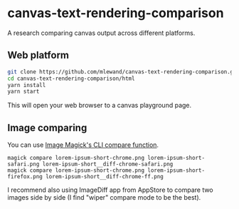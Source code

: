 # canvas-text-rendering-comparison

A research comparing canvas output across different platforms.

## Web platform

```sh
git clone https://github.com/mlewand/canvas-text-rendering-comparison.git
cd canvas-text-rendering-comparison/html
yarn install
yarn start
```

This will open your web browser to a canvas playground page.

## Image comparing

You can use [Image Magick's CLI compare function](https://imagemagick.org/script/compare.php).

```cli
magick compare lorem-ipsum-short-chrome.png lorem-ipsum-short-safari.png lorem-ipsum-short__diff-chrome-safari.png
magick compare lorem-ipsum-short-chrome.png lorem-ipsum-short-firefox.png lorem-ipsum-short__diff-chrome-ff.png
```

I recommend also using ImageDiff app from AppStore to compare two images side by side (I find "wiper" compare mode to be the best).

